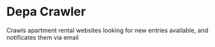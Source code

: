 # Depa Crawler
Crawls apartment rental websites looking for new entries available, and notificates them via email